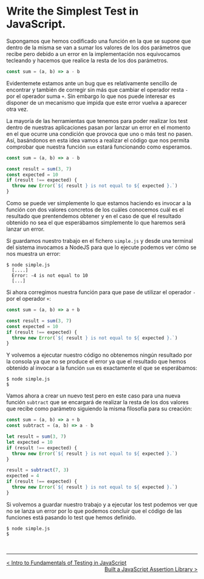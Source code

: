 # Write the Simplest Test in JavaScript.

Supongamos que hemos codificado una función en la que se supone que dentro de la misma se van a sumar los valores de los dos parámetros que recibe pero debido a un error en la implementación nos equivocamos tecleando y hacemos que realice la resta de los dos parámetros.

```js
const sum = (a, b) => a - b
```

Evidentemete estamos ante un bug que es relativamente sencillo de encontrar y también de corregir sin más que cambiar el operador resta `-` por el operador suma `+`. Sin embargo lo que nos puede interesar es disponer de un mecanismo que impida que este error vuelva a aparecer otra vez.

La mayoría de las herramientas que tenemos para poder realizar los test dentro de nuestras aplicaciones pasan por lanzar un error en el momento en el que ocurre una condición que provoca que uno o más test no pasen. Así, basándonos en esta idea vamos a realizar el código que nos permita comprobar que nuestra función `sum` estará funcionando como esperamos.

```js
const sum = (a, b) => a - b

const result = sum(3, 7)
const expected = 10
if (result !== expected) {
  throw new Error(`${ result } is not equal to ${ expected }.`)
}
```

Como se puede ver simplemente lo que estamos haciendo es invocar a la función con dos valores concretos de los cuáles conocemos cuál es el resultado que prentendemos obtener y en el caso de que el resultado obtenido no sea el que esperábamos simplemente lo que haremos será lanzar un error.

Si guardamos nuestro trabajo en el fichero `simple.js` y desde una terminal del sistema invocamos a NodeJS para que lo ejecute podemos ver cómo se nos muestra un error:

```console
$ node simple.js
  [....]
  Error: -4 is not equal to 10
  [...]
```

Si ahora corregimos nuestra función para que pase de utilizar el operador `-` por el operador `+`:

```js
const sum = (a, b) => a + b

const result = sum(3, 7)
const expected = 10
if (result !== expected) {
  throw new Error(`${ result } is not equal to ${ expected }.`)
}
```

Y volvemos a ejecutar nuestro código no obtenemos ningún resultado por la consola ya que no se produce el error ya que el resultado que hemos obtenido al invocar a la función `sum` es exactamente el que se esperábamos:

```console
$ node simple.js
$
```

Vamos ahora a crear un nuevo test pero en este caso para una nueva función `subtract` que se encargará de realizar la resta de los dos valores que recibe como parámetro siguiendo la misma filosofía para su creación:

```js
const sum = (a, b) => a + b
const subtract = (a, b) => a - b

let result = sum(3, 7)
let expected = 10
if (result !== expected) {
  throw new Error(`${ result } is not equal to ${ expected }.`)
}

result = subtract(7, 3)
expected = 4
if (result !== expected) {
  throw new Error(`${ result } is not equal to ${ expected }.`)
}
```

Si volvemos a guardar nuestro trabajo y a ejecutar los test podemos ver que no se lanza un error por lo que podemos concluir que el código de las funciones está pasando lo test que hemos definido.

```console
$ node simple.js
$
```

<br />

----
<div>
  <div style="float: left">
    <a href="https://github.com/DevJoseManuel/js-tutorials/blob/master/testing/ch01/01_01.md">
      < Intro to Fundamentals of Testing in JavaScript
    </a>
  </div>
  <div style="float: right">
    <a href="https://github.com/DevJoseManuel/js-tutorials/blob/master/testing/ch01/01_03.md">
      Built a JavaScript Assertion Library >
    </a>
  </div>
</div>